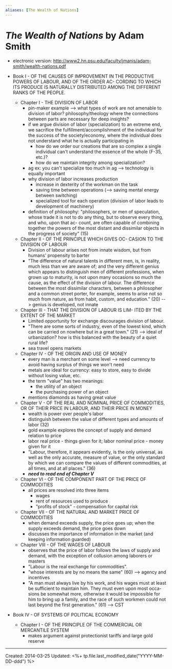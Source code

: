 ```yaml
---
aliases: [The Wealth of Nations]
---
```


# *The Wealth of Nations* by Adam Smith

* electronic version: http://www2.hn.psu.edu/faculty/jmanis/adam-smith/wealth-nations.pdf

* Book I - OF THE CAUSES OF IMPROVEMENT IN THE PRODUCTIVE POWERS OF LABOUR, AND OF THE ORDER AC- CORDING TO WHICH ITS PRODUCE IS NATURALLY DISTRIBUTED AMONG THE DIFFERENT RANKS OF THE PEOPLE.
    * Chapter I - THE DIVISION OF LABOR
        * pin-maker example --> what types of work are not amenable to division of labor? philosophy/theology where the connections between parts are necessary for deep insights?
        * if we argue division of labor (specialization) to an extreme end, we sacrifice the fulfillment/accomplishment of the individual for the success of the society/economy, where the individual does not understand what he is actually participating in
            * how do we order our creations that are so complex a single individual can't understand the essence of the whole (F-35, etc.)?
            * how do we maintain integrity among specialization?
        * ag ex: you can't specialize too much in ag --> technology is equally important
        * why division of labor increases production
            * increase in dexterity of the workman on the task
            * saving time between operations (--> saving mental energy between switching)
            * specialized tool for each operation (division of labor leads to development of machinery)
        * definition of philosophy: "philosophers, or men of speculation, whose trade it is not to do any thing, but to observe every thing, and who, upon that ac- count, are often capable of combining together the powers of the most distant and dissimilar objects in the progress of society" (15)
    * Chapter II - OF THE PRINCIPLE WHICH GIVES OC- CASION TO THE DIVISION OF LABOUR
        * Division of labour arises not from innate wisdom, but from humans' propensity to barter
        * "The difference of natural talents in different men, is, in reality, much less than we are aware of; and the very different genius which appears to distinguish men of different professions, when grown up to maturity, is not upon many occasions so much the cause, as the effect of the division of labour.  The difference between the most dissimilar characters, between a philosopher and a common street porter, for example, seems to arise not so much from nature, as from habit, custom, and education." (20) --> genius is developed, not innate
    * Chapter III - THAT THE DIVISION OF LABOUR IS LIM- ITED BY THE EXTENT OF THE MARKET
        * Limited opportunity for exchange discourages division of labour.
        * "There are some sorts of industry, even of the lowest kind, which can be carried on nowhere but in a great town." (21) --> ideal of urbanization? how is this balanced with the beauty of a quiet rural life?
        * sea travel opens markets
    * Chapter IV - OF THE ORIGIN AND USE OF MONEY
        * every man is a merchant on some level --> need currency to avoid having surplus of things we won't need
        * metals are ideal for currency: easy to store, easy to divide without losing value, etc.
        * the term "value" has two meanings:
            * the utility of an object
            * the purchasing power of an object
        * mentions diamonds as having great value
    * Chapter V - OF THE REAL AND NOMINAL PRICE OF COMMODITIES, OR OF THEIR PRICE IN LABOUR, AND THEIR PRICE IN MONEY
        * wealth is power over people's labor
        * distinguish between the value of different types and amounts of labor (32)
        * gold example explores the concept of supply and demand relation to price
        * labor real price - things given for it; labor nominal price - money given for it
        * "Labour, therefore, it appears evidently, is the only universal, as well as the only accurate, measure of value, or the only standard by which we can compare the values of different commodities, at all times, and at all places." (36)
        * ***need to read end of Chapter V***
    * Chapter VI - OF THE COMPONENT PART OF THE PRICE OF COMMODITIES
        * all prices are resolved into three items
            * wages
            * rent of resources used to produce
            * "profits of stock" - compensation for capital risk
    * Chapter VII - OF THE NATURAL AND MARKET PRICE OF COMMODITIES
        * when demand exceeds supply, the price goes up; when the supply exceeds demand, the price goes down
        * discusses the importance of information in the market (and keeping information guarded)
    * Chapter VIII - OF THE WAGES OF LABOUR
        * observes that the price of labor follows the laws of supply and demand, with the exception of collusion among laborers or masters
        * "Labour is the real exchange for commodities".
        * "whose interests are by no means the same" (60) --> agency and incentives
        * "A man must always live by his work, and his wages must at least be sufficient to maintain him. They must even upon most occa- sions be somewhat more, otherwise it would be impossible for him to bring up a family, and the race of such workmen could not last beyond the first generation." (61) --> CST
* Book IV - OF SYSTEMS OF POLITICAL ECONOMY
    * Chapter I - OF THE PRINCIPLE OF THE COMMERCIAL OR MERCANTILE SYSTEM
        * makes argument against protectionist tariffs and large gold reserve

---
Created: 2014-03-25
Updated: <%+ tp.file.last_modified_date("YYYY-MM-DD-ddd") %>
